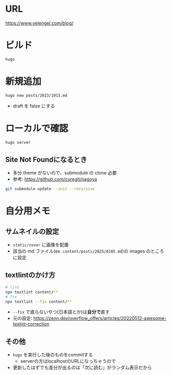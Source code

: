 # URL
https://www.velengel.com/blog/


# ビルド
```bash
hugo
```

# 新規追加
```bash
hugo new posts/2023/1015.md
```
* draft を false にする

# ローカルで確認
```bash
hugo server
```

## Site Not Foundになるとき
* 多分 theme がないので、submodule の clone 必要
* 参考: https://github.com/curegit/nagoya
```bash
git submodule update --init --recursive
```

# 自分用メモ

## サムネイルの設定
* `static/cover` に画像を配置
* 該当の md ファイル(ex. `content/posts/2025/0105.md`)の images のところに設定

## textlintのかけ方

```bash
# lint
npx textlint content/**
# fix
npx textlint --fix content/**
```
* `--fix` で直らないやつ(日本語とか)は**自分で**直す
* 元の設定: https://zenn.dev/overflow_offers/articles/20220512-awesome-texlint-correction

## その他
* `hugo` を実行した後のものをcommitする
  * serverの方はlocalhostのURLになっちゃうので
* 更新したはずでも差分が出るのは「次に読む」がランダム表示だから
